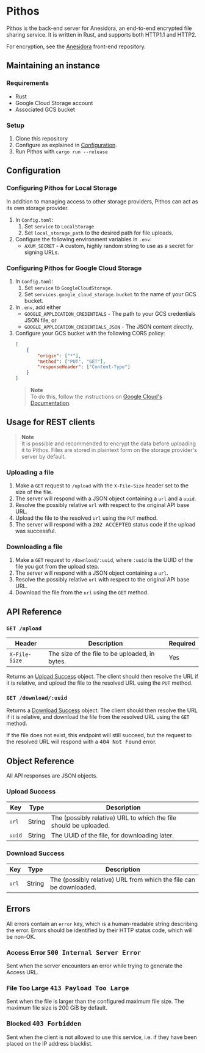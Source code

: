 # Pithos

Pithos is the back-end server for Anesidora, an end-to-end encrypted
file sharing service. It is written in Rust, and supports both
HTTP1.1 and HTTP2.

For encryption, see the [Anesidora](https://github.com/bluelhf/Anesidora)
front-end repository.

## Maintaining an instance

### Requirements

- Rust
- Google Cloud Storage account
- Associated GCS bucket

### Setup

1. Clone this repository
2. Configure as explained in [Configuration](#configuration).
3. Run Pithos with `cargo run --release`

## Configuration

### Configuring Pithos for Local Storage

In addition to managing access to other storage providers, Pithos can act as its own
storage provider.

1. In `Config.toml`:
   1. Set `service` to `LocalStorage`
   2. Set `local_storage_path` to the desired path for file uploads.
2. Configure the following environment variables in `.env`:
   - `AXUM_SECRET` - A custom, highly random string to use as a secret for signing URLs.

### Configuring Pithos for Google Cloud Storage

1. In `Config.toml`:
   1. Set `service` to `GoogleCloudStorage`.
   2. Set `services.google_cloud_storage.bucket` to the name of your GCS bucket.
2. In `.env`, add either
    - `GOOGLE_APPLICATION_CREDENTIALS` - The path to your GCS credentials JSON file, or
    - `GOOGLE_APPLICATION_CREDENTIALS_JSON` - The JSON content directly.
3. Configure your GCS bucket with the following CORS policy:
    ```json
    [
        {
            "origin": ["*"],
            "method": ["PUT", "GET"],
            "responseHeader": ["Content-Type"]
        }
    ]
    ```
   > **Note**  
   > To do this, follow the instructions on [Google Cloud's Documentation](https://cloud.google.com/storage/docs/configuring-cors).

## Usage for REST clients

> **Note**  
> It is possible and recommended to encrypt the data before uploading it to Pithos.
> Files are stored in plaintext form on the storage provider's server by default.

### Uploading a file

1. Make a `GET` request to `/upload` with the `X-File-Size` header set to the size of the file.
2. The server will respond with a JSON object containing a `url` and a `uuid`.
3. Resolve the possibly relative `url` with respect to the original API base URL.
4. Upload the file to the resolved `url` using the `PUT` method.
5. The server will respond with a <kbd>202 ACCEPTED</kbd> status code if the upload was successful.

### Downloading a file

1. Make a `GET` request to `/download/:uuid`, where `:uuid` is the UUID of the file you got from the upload step.
2. The server will respond with a JSON object containing a `url`.
3. Resolve the possibly relative `url` with respect to the original API base URL.
4. Download the file from the `url` using the `GET` method.

## API Reference

### `GET /upload`

| Header        | Description                                    | Required |
|---------------|------------------------------------------------|----------|
| `X-File-Size` | The size of the file to be uploaded, in bytes. | Yes      |

Returns an [Upload Success](#upload-success) object. The client should then resolve
the URL if it is relative, and upload the file to the resolved URL using the `PUT` method.

### `GET /download/:uuid`

Returns a [Download Success](#download-success) object. The client should then resolve
the URL if it is relative, and download the file from the resolved URL using the `GET` method.

If the file does not exist, this endpoint will still succeed, but the request to the
resolved URL will respond with a <kbd>404 Not Found</kbd> error.

## Object Reference

All API responses are JSON objects.

### Upload Success

| Key    | Type   | Description                                                       |
|--------|--------|-------------------------------------------------------------------|
| `url`  | String | The (possibly relative) URL to which the file should be uploaded. |
| `uuid` | String | The UUID of the file, for downloading later.                      |

### Download Success

| Key   | Type   | Description                                                        |
|-------|--------|--------------------------------------------------------------------|
| `url` | String | The (possibly relative) URL from which the file can be downloaded. |

## Errors

All errors contain an `error` key, which is a human-readable string
describing the error. Errors should be identified by their HTTP status code, which
will be non-OK.

### Access Error <kbd>500 Internal Server Error</kbd>
Sent when the server encounters an error while trying to generate the Access URL.

### File Too Large <kbd>413 Payload Too Large</kbd>
Sent when the file is larger than the configured maximum file size. The maximum file size
is 200 GiB by default.

### Blocked <kbd>403 Forbidden</kbd>
Sent when the client is not allowed to use this service, i.e. if they have been
placed on the IP address blacklist.